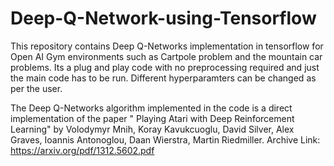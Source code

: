 # Deep-Q-Network-using-Tensorflow
This repository contains Deep Q-Networks implementation in tensorflow for Open AI Gym environments such as Cartpole problem
and the mountain car problems. Its a plug and play code with no preprocessing required and just the main code has to be run.
Different hyperparamters can be changed as per the user.

The Deep Q-Networks algorithm implemented in the code is a direct implementation of the paper " Playing Atari with Deep Reinforcement Learning" 
by Volodymyr Mnih, Koray Kavukcuoglu, David Silver, Alex Graves, Ioannis Antonoglou, Daan Wierstra, Martin Riedmiller.
Archive Link: https://arxiv.org/pdf/1312.5602.pdf
